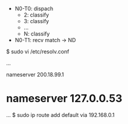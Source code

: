 
- N0-T0: dispach
    - 2: classify
    - 3: classify
    - ...
    - N: classify
- N0-T1: recv match -> ND


$ sudo vi /etc/resolv.conf 

...

nameserver 200.18.99.1
# nameserver 127.0.0.53
...
$ sudo ip route add default via 192.168.0.1